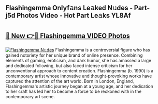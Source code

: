 ## Flashingemma Onlyf𝚊ns Le𝚊ked N𝚞des - Part-j5d Photos Video - Hot Part Le𝚊ks YL8Af

# <h2><a href="http://ab48737.deff.icu/?id=Flashingemma">🔗 New 👉🔴 Flashingemma VIDEO Photos</a></h2>

[![Flashingemma N𝚞des](https://i.imgur.com/rIISA9y.gif)](http://ab48737.deff.icu/?id=Flashingemma)
Flashingemma is a controversial figure who has gained notoriety for her unique brand of online presence. Combining elements of gaming, eroticism, and dark humor, she has amassed a large and dedicated following, but also faced intense criticism for her unconventional approach to content creation. Flashingemma (b. 1990) is a contemporary artist whose innovative and thought-provoking works have captured the attention of the art world. Born in London, England, Flashingemma's artistic journey began at a young age, and her dedication to her craft has led her to become a force to be reckoned with in the contemporary art scene.
